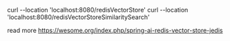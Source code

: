 curl --location 'localhost:8080/redisVectorStore'
curl --location 'localhost:8080/redisVectorStoreSimilaritySearch'

read more https://wesome.org/index.php/spring-ai-redis-vector-store-jedis